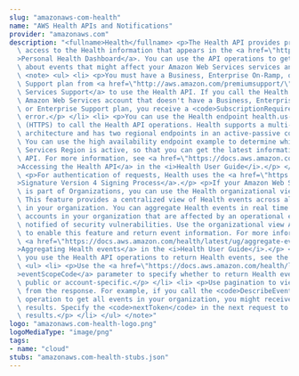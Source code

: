 ```yaml
---
slug: "amazonaws-com-health"
name: "AWS Health APIs and Notifications"
provider: "amazonaws.com"
description: "<fullname>Health</fullname> <p>The Health API provides programmatic\
  \ access to the Health information that appears in the <a href=\"https://phd.aws.amazon.com/phd/home#/\"\
  >Personal Health Dashboard</a>. You can use the API operations to get information\
  \ about events that might affect your Amazon Web Services services and resources.</p>\
  \ <note> <ul> <li> <p>You must have a Business, Enterprise On-Ramp, or Enterprise\
  \ Support plan from <a href=\"http://aws.amazon.com/premiumsupport/\">Amazon Web\
  \ Services Support</a> to use the Health API. If you call the Health API from an\
  \ Amazon Web Services account that doesn't have a Business, Enterprise On-Ramp,\
  \ or Enterprise Support plan, you receive a <code>SubscriptionRequiredException</code>\
  \ error.</p> </li> <li> <p>You can use the Health endpoint health.us-east-1.amazonaws.com\
  \ (HTTPS) to call the Health API operations. Health supports a multi-Region application\
  \ architecture and has two regional endpoints in an active-passive configuration.\
  \ You can use the high availability endpoint example to determine which Amazon Web\
  \ Services Region is active, so that you can get the latest information from the\
  \ API. For more information, see <a href=\"https://docs.aws.amazon.com/health/latest/ug/health-api.html\"\
  >Accessing the Health API</a> in the <i>Health User Guide</i>.</p> </li> </ul> </note>\
  \ <p>For authentication of requests, Health uses the <a href=\"https://docs.aws.amazon.com/general/latest/gr/signature-version-4.html\"\
  >Signature Version 4 Signing Process</a>.</p> <p>If your Amazon Web Services account\
  \ is part of Organizations, you can use the Health organizational view feature.\
  \ This feature provides a centralized view of Health events across all accounts\
  \ in your organization. You can aggregate Health events in real time to identify\
  \ accounts in your organization that are affected by an operational event or get\
  \ notified of security vulnerabilities. Use the organizational view API operations\
  \ to enable this feature and return event information. For more information, see\
  \ <a href=\"https://docs.aws.amazon.com/health/latest/ug/aggregate-events.html\"\
  >Aggregating Health events</a> in the <i>Health User Guide</i>.</p> <note> <p>When\
  \ you use the Health API operations to return Health events, see the following recommendations:</p>\
  \ <ul> <li> <p>Use the <a href=\"https://docs.aws.amazon.com/health/latest/APIReference/API_Event.html#AWSHealth-Type-Event-eventScopeCode\"\
  >eventScopeCode</a> parameter to specify whether to return Health events that are\
  \ public or account-specific.</p> </li> <li> <p>Use pagination to view all events\
  \ from the response. For example, if you call the <code>DescribeEventsForOrganization</code>\
  \ operation to get all events in your organization, you might receive several page\
  \ results. Specify the <code>nextToken</code> in the next request to return more\
  \ results.</p> </li> </ul> </note>"
logo: "amazonaws.com-health-logo.png"
logoMediaType: "image/png"
tags:
- name: "cloud"
stubs: "amazonaws.com-health-stubs.json"
---
```

